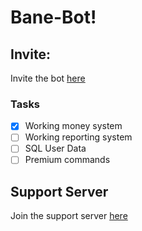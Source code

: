 # Bane-Bot!

## Invite:
Invite the bot [here](https://discordapp.com/oauth2/authorize?client_id=502522320821157898&scope=bot&permissions=2146958847)
### Tasks
- [x] Working money system
- [ ] Working reporting system
- [ ] SQL User Data
- [ ] Premium commands

## Support Server
Join the support server [here](https://discord.gg/Uh8k6n3)

